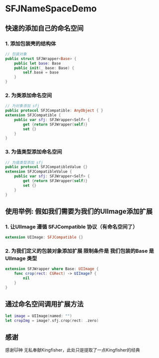 # SFJNameSpaceDemo

## 快速的添加自己的命名空间

### 1. 添加包装壳的结构体

``` Swift
// 包装对象
public struct SFJWrapper<Base> {
    public let base: Base
    public init(_ base: Base) {
        self.base = base
    }
}
```
### 2. 为类添加命名空间
``` Swift
// 为对象添加 sfj
public protocol SFJCompatible: AnyObject { }
extension SFJCompatible {
    public var sfj: SFJWrapper<Self> {
        get {return SFJWrapper(self)}
        set {}
    }
}
```

### 3. 为值类型添加命名空间
``` Swift
// 为值类型添加 sfj
public protocol SFJCompatibleValue {}
extension SFJCompatibleValue {
    public var sfj: SFJWrapper<Self> {
        get {return SFJWrapper(self)}
        set {}
    }
}
```

## 使用举例: 假如我们需要为我们的UIImage添加扩展

### 1. 让UIImage 遵循 SFJCompatible 协议（有命名空间了）
``` Swift
extension UIImage: SFJCompatible {}
```

### 2. 为我们定义的包装对象添加扩展 限制条件是 我们包装的Base 是 UIImage 类型

``` Swift
extension SFJWrapper where Base: UIImage {
    func crop(rect: CGRect) -> UIImage? {
        nil
    }
}
```

## 通过命名空间调用扩展方法
``` Swift
let image = UIImage(named: "")
let cropImg = image?.sfj.crop(rect: .zero)
```

## 感谢

感谢🐱神 无私奉献Kingfisher，此处只是提取了一点Kingfisher的经典





